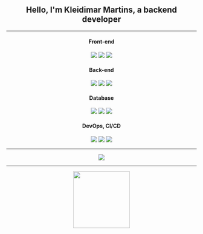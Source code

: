 <div align="center">
  <h2>Hello, I'm Kleidimar Martins, a backend developer</h2>
  <hr>
  <p>
    <h4>Front-end</h4>
    <img src="https://img.shields.io/badge/HTML5-E34F26?style=for-the-badge&logo=html5&logoColor=white" />
    <img src="https://img.shields.io/badge/CSS3-1572B6?style=for-the-badge&logo=css3&logoColor=white" />
    <img src="https://img.shields.io/badge/JavaScript-323330?style=for-the-badge&logo=javascript&logoColor=white" />
  </p>
  <p>
    <h4>Back-end</h4>
    <img src="https://img.shields.io/badge/-Delphi-E72532?logo=delphi&logoColor=white&style=for-the-badge" />
    <img src="https://img.shields.io/badge/Node.js-43853D?style=for-the-badge&logo=node.js&logoColor=white" />
    <img src="https://img.shields.io/badge/PHP-777BB4?style=for-the-badge&logo=php&logoColor=white" />
  </p>
  <p>
    <h4>Database</h4>
    <img src="https://img.shields.io/badge/MySQL-00000F?style=for-the-badge&logo=mysql&logoColor=white" />
    <img src="https://img.shields.io/badge/PostgreSQL-316192?style=for-the-badge&logo=postgresql&logoColor=white" />
    <img src="https://img.shields.io/badge/sqlite-003545?style=for-the-badge&logo=sqlite&logoColor=white" />
  </p>
  <p>
    <h4>DevOps, CI/CD</h4>
    <img src="https://img.shields.io/badge/Docker-2496ED?style=for-the-badge&logo=docker&logoColor=white" />
    <img src="https://img.shields.io/badge/Python-3776AB?style=for-the-badge&logo=python&logoColor=white" />
    <img src="https://img.shields.io/badge/Github%20Actions-282a2e?style=for-the-badge&logo=githubactions&logoColor=white" />
  </p>
</div>
<hr>
<div align="center">
  <a href="https://t.me/dryrtan" target="_blank">
    <img src="https://img.shields.io/badge/Telegram-2CA5E0?style=for-the-badge&logo=telegram&logoColor=white" target="_blank">
  </a>
</div>
<hr>
<div align="center">
  <img height="150em" src="https://spotify-github-profile.vercel.app/api/view?uid=31pxt35poytv673mrgk7pxjtbcsy&cover_image=true&theme=natemoo-re&show_offline=true&background_color=000000&interchange=false&bar_color=53b14f&bar_color_cover=false"/>
</div>

<!--
Se você está lendo isso, significa que você está bisbilhotando minhas coisas... Deixa de ser curioso rapá
-->

